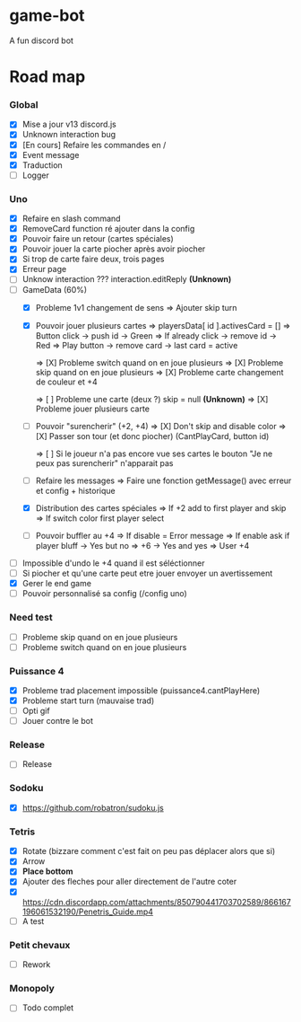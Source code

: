 # game-bot
A fun discord bot

# Road map

### Global
- [X] Mise a jour v13 discord.js
- [X] Unknown interaction bug
- [X] [En cours] Refaire les commandes en /
- [X] Event message
- [X] Traduction
- [ ] Logger

### Uno
- [X] Refaire en slash command
- [X] RemoveCard function ré ajouter dans la config
- [X] Pouvoir faire un retour (cartes spéciales)
- [X] Pouvoir jouer la carte piocher après avoir piocher
- [X] Si trop de carte faire deux, trois pages
- [X] Erreur page
- [ ] Unknow interaction ??? interaction.editReply **(Unknown)**
- [ ] GameData (60%)
    - [X] Probleme 1v1 changement de sens 
        => Ajouter skip turn 
    - [X] Pouvoir jouer plusieurs cartes
        => playersData[ id ].activesCard = []
        => Button click -> push id -> Green
        => If already click -> remove id -> Red
        => Play button -> remove card -> last card = active
        
        => [X] Probleme switch quand on en joue plusieurs 
        => [X] Probleme skip quand on en joue plusieurs 
        => [X] Probleme carte changement de couleur et +4

        => [ ] Probleme une carte (deux ?) skip = null **(Unknown)**
        => [X] Probleme jouer plusieurs carte
    - [ ] Pouvoir "surencherir" (+2, +4)
        => [X] Don't skip and disable color
        => [X] Passer son tour (et donc piocher) (CantPlayCard, button id)

        => [ ] Si le joueur n'a pas encore vue ses cartes le bouton "Je ne peux pas surencherir" n'apparait pas
    - [ ] Refaire les messages
        => Faire une fonction getMessage() avec erreur et config + historique
    - [X] Distribution des cartes spéciales
        => If +2 add to first player and skip
        => If switch color first player select
    - [ ] Pouvoir buffler au +4
        => If disable = Error message
        => If enable ask if player bluff
            -> Yes but no => +6
            -> Yes and yes => User +4
- [ ] Impossible d'undo le +4 quand il est séléctionner
- [ ] Si piocher et qu'une carte peut etre jouer envoyer un avertissement
- [X] Gerer le end game
- [ ] Pouvoir personnalisé sa config (/config uno)

### Need test
- [ ] Probleme skip quand on en joue plusieurs 
- [ ] Probleme switch quand on en joue plusieurs 

### Puissance 4 
- [X] Probleme trad placement impossible (puissance4.cantPlayHere)
- [X] Probleme start turn (mauvaise trad)
- [ ] Opti gif
- [ ] Jouer contre le bot

### Release
- [ ] Release

### Sodoku
- [X] https://github.com/robatron/sudoku.js
### Tetris
- [X] Rotate (bizzare comment c'est fait on peu pas déplacer alors que si)
- [X] Arrow
- [X] **Place bottom**
- [X] Ajouter des fleches pour aller directement de l'autre coter
- [X] https://cdn.discordapp.com/attachments/850790441703702589/866167196061532190/Penetris_Guide.mp4
- [ ] A test 

### Petit chevaux
- [ ] Rework

### Monopoly
- [ ] Todo complet

